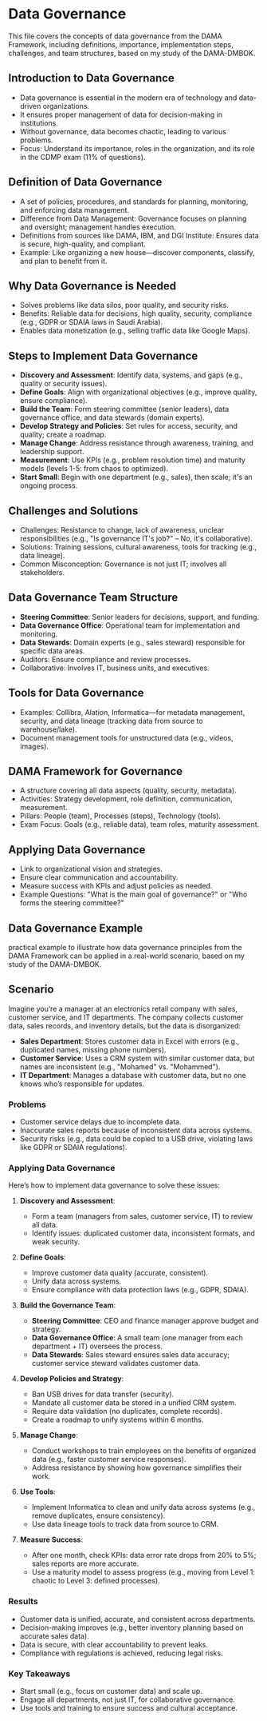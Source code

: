 # Data Governance

This file covers the concepts of data governance from the DAMA Framework, including definitions, importance, implementation steps, challenges, and team structures, based on my study of the DAMA-DMBOK.

## Introduction to Data Governance
- Data governance is essential in the modern era of technology and data-driven organizations.
- It ensures proper management of data for decision-making in institutions.
- Without governance, data becomes chaotic, leading to various problems.
- Focus: Understand its importance, roles in the organization, and its role in the CDMP exam (11% of questions).

## Definition of Data Governance
- A set of policies, procedures, and standards for planning, monitoring, and enforcing data management.
- Difference from Data Management: Governance focuses on planning and oversight; management handles execution.
- Definitions from sources like DAMA, IBM, and DGI Institute: Ensures data is secure, high-quality, and compliant.
- Example: Like organizing a new house—discover components, classify, and plan to benefit from it.

## Why Data Governance is Needed
- Solves problems like data silos, poor quality, and security risks.
- Benefits: Reliable data for decisions, high quality, security, compliance (e.g., GDPR or SDAIA laws in Saudi Arabia).
- Enables data monetization (e.g., selling traffic data like Google Maps).

## Steps to Implement Data Governance
- **Discovery and Assessment**: Identify data, systems, and gaps (e.g., quality or security issues).
- **Define Goals**: Align with organizational objectives (e.g., improve quality, ensure compliance).
- **Build the Team**: Form steering committee (senior leaders), data governance office, and data stewards (domain experts).
- **Develop Strategy and Policies**: Set rules for access, security, and quality; create a roadmap.
- **Manage Change**: Address resistance through awareness, training, and leadership support.
- **Measurement**: Use KPIs (e.g., problem resolution time) and maturity models (levels 1-5: from chaos to optimized).
- **Start Small**: Begin with one department (e.g., sales), then scale; it's an ongoing process.

## Challenges and Solutions
- Challenges: Resistance to change, lack of awareness, unclear responsibilities (e.g., "Is governance IT's job?" – No, it's collaborative).
- Solutions: Training sessions, cultural awareness, tools for tracking (e.g., data lineage).
- Common Misconception: Governance is not just IT; involves all stakeholders.

## Data Governance Team Structure
- **Steering Committee**: Senior leaders for decisions, support, and funding.
- **Data Governance Office**: Operational team for implementation and monitoring.
- **Data Stewards**: Domain experts (e.g., sales steward) responsible for specific data areas.
- Auditors: Ensure compliance and review processes.
- Collaborative: Involves IT, business units, and executives.

## Tools for Data Governance
- Examples: Collibra, Alation, Informatica—for metadata management, security, and data lineage (tracking data from source to warehouse/lake).
- Document management tools for unstructured data (e.g., videos, images).

## DAMA Framework for Governance
- A structure covering all data aspects (quality, security, metadata).
- Activities: Strategy development, role definition, communication, measurement.
- Pillars: People (team), Processes (steps), Technology (tools).
- Exam Focus: Goals (e.g., reliable data), team roles, maturity assessment.

## Applying Data Governance
- Link to organizational vision and strategies.
- Ensure clear communication and accountability.
- Measure success with KPIs and adjust policies as needed.
- Example Questions: "What is the main goal of governance?" or "Who forms the steering committee?"

## Data Governance Example

practical example to illustrate how data governance principles from the DAMA Framework can be applied in a real-world scenario, based on my study of the DAMA-DMBOK.

## Scenario
Imagine you’re a manager at an electronics retail company with sales, customer service, and IT departments. The company collects customer data, sales records, and inventory details, but the data is disorganized:
- **Sales Department**: Stores customer data in Excel with errors (e.g., duplicated names, missing phone numbers).
- **Customer Service**: Uses a CRM system with similar customer data, but names are inconsistent (e.g., "Mohamed" vs. "Mohammed").
- **IT Department**: Manages a database with customer data, but no one knows who’s responsible for updates.

### Problems
- Customer service delays due to incomplete data.
- Inaccurate sales reports because of inconsistent data across systems.
- Security risks (e.g., data could be copied to a USB drive, violating laws like GDPR or SDAIA regulations).

### Applying Data Governance
Here’s how to implement data governance to solve these issues:

1. **Discovery and Assessment**:
   - Form a team (managers from sales, customer service, IT) to review all data.
   - Identify issues: duplicated customer data, inconsistent formats, and weak security.

2. **Define Goals**:
   - Improve customer data quality (accurate, consistent).
   - Unify data across systems.
   - Ensure compliance with data protection laws (e.g., GDPR, SDAIA).

3. **Build the Governance Team**:
   - **Steering Committee**: CEO and finance manager approve budget and strategy.
   - **Data Governance Office**: A small team (one manager from each department + IT) oversees the process.
   - **Data Stewards**: Sales steward ensures sales data accuracy; customer service steward validates customer data.

4. **Develop Policies and Strategy**:
   - Ban USB drives for data transfer (security).
   - Mandate all customer data be stored in a unified CRM system.
   - Require data validation (no duplicates, complete records).
   - Create a roadmap to unify systems within 6 months.

5. **Manage Change**:
   - Conduct workshops to train employees on the benefits of organized data (e.g., faster customer service responses).
   - Address resistance by showing how governance simplifies their work.

6. **Use Tools**:
   - Implement Informatica to clean and unify data across systems (e.g., remove duplicates, ensure consistency).
   - Use data lineage tools to track data from source to CRM.

7. **Measure Success**:
   - After one month, check KPIs: data error rate drops from 20% to 5%; sales reports are more accurate.
   - Use a maturity model to assess progress (e.g., moving from Level 1: chaotic to Level 3: defined processes).

### Results
- Customer data is unified, accurate, and consistent across departments.
- Decision-making improves (e.g., better inventory planning based on accurate sales data).
- Data is secure, with clear accountability to prevent leaks.
- Compliance with regulations is achieved, reducing legal risks.

### Key Takeaways
- Start small (e.g., focus on customer data) and scale up.
- Engage all departments, not just IT, for collaborative governance.
- Use tools and training to ensure success and cultural acceptance.
